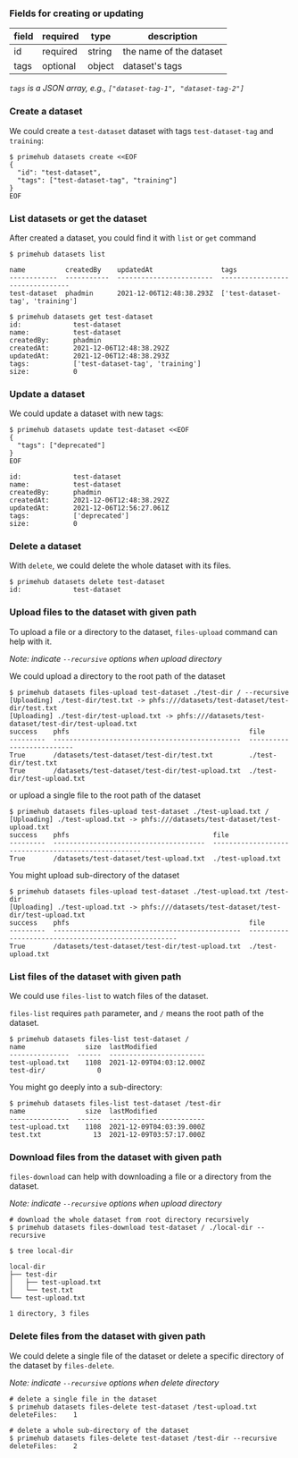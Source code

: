### Fields for creating or updating

| field | required | type | description |
| --- | --- | --- | --- |
| id | required | string | the name of the dataset |
| tags | optional | object | dataset's tags |

*`tags` is a JSON array, e.g., `["dataset-tag-1", "dataset-tag-2"]`*

### Create a dataset

We could create a `test-dataset` dataset with tags `test-dataset-tag` and `training`:

```
$ primehub datasets create <<EOF
{
  "id": "test-dataset",
  "tags": ["test-dataset-tag", "training"]
}
EOF
```

### List datasets or get the dataset
After created a dataset, you could find it with `list` or `get` command

```
$ primehub datasets list

name          createdBy    updatedAt                 tags
------------  -----------  ------------------------  --------------------------------
test-dataset  phadmin      2021-12-06T12:48:38.293Z  ['test-dataset-tag', 'training']
```

```
$ primehub datasets get test-dataset
id:             test-dataset
name:           test-dataset
createdBy:      phadmin
createdAt:      2021-12-06T12:48:38.292Z
updatedAt:      2021-12-06T12:48:38.293Z
tags:           ['test-dataset-tag', 'training']
size:           0
```

### Update a dataset

We could update a dataset with new tags:

```
$ primehub datasets update test-dataset <<EOF
{
  "tags": ["deprecated"]
}
EOF

id:             test-dataset
name:           test-dataset
createdBy:      phadmin
createdAt:      2021-12-06T12:48:38.292Z
updatedAt:      2021-12-06T12:56:27.061Z
tags:           ['deprecated']
size:           0
```

### Delete a dataset

With `delete`, we could delete the whole dataset with its files.

```
$ primehub datasets delete test-dataset
id:             test-dataset
```

### Upload files to the dataset with given path

To upload a file or a directory to the dataset, `files-upload` command can help with it.

*Note: indicate `--recursive` options when upload directory*

We could upload a directory to the root path of the dataset

```
$ primehub datasets files-upload test-dataset ./test-dir / --recursive
[Uploading] ./test-dir/test.txt -> phfs:///datasets/test-dataset/test-dir/test.txt
[Uploading] ./test-dir/test-upload.txt -> phfs:///datasets/test-dataset/test-dir/test-upload.txt
success    phfs                                             file
---------  -----------------------------------------------  --------------------------
True       /datasets/test-dataset/test-dir/test.txt         ./test-dir/test.txt
True       /datasets/test-dataset/test-dir/test-upload.txt  ./test-dir/test-upload.txt
```

or upload a single file to the root path of the dataset

```
$ primehub datasets files-upload test-dataset ./test-upload.txt /
[Uploading] ./test-upload.txt -> phfs:///datasets/test-dataset/test-upload.txt
success    phfs                                    file
---------  --------------------------------------  ----------------------------------------------------
True       /datasets/test-dataset/test-upload.txt  ./test-upload.txt
```

You might upload sub-directory of the dataset

```
$ primehub datasets files-upload test-dataset ./test-upload.txt /test-dir
[Uploading] ./test-upload.txt -> phfs:///datasets/test-dataset/test-dir/test-upload.txt
success    phfs                                             file
---------  -----------------------------------------------  ----------------------------------------------------
True       /datasets/test-dataset/test-dir/test-upload.txt  ./test-upload.txt
```

### List files of the dataset with given path
We could use `files-list` to watch files of the dataset.

`files-list` requires `path` parameter, and `/` means the root path of the dataset.

```
$ primehub datasets files-list test-dataset /
name               size  lastModified
---------------  ------  ------------------------
test-upload.txt    1108  2021-12-09T04:03:12.000Z
test-dir/             0
```

You might go deeply into a sub-directory:

```
$ primehub datasets files-list test-dataset /test-dir
name               size  lastModified
---------------  ------  ------------------------
test-upload.txt    1108  2021-12-09T04:03:39.000Z
test.txt             13  2021-12-09T03:57:17.000Z
```

### Download files from the dataset with given path
`files-download` can help with downloading a file or a directory from the dataset.

*Note: indicate `--recursive` options when upload directory*

```
# download the whole dataset from root directory recursively
$ primehub datasets files-download test-dataset / ./local-dir --recursive

$ tree local-dir

local-dir
├── test-dir
│   ├── test-upload.txt
│   └── test.txt
└── test-upload.txt

1 directory, 3 files
```

### Delete files from the dataset with given path
We could delete a single file of the dataset or delete a specific directory of the dataset by `files-delete`.

*Note: indicate `--recursive` options when delete directory*

```
# delete a single file in the dataset
$ primehub datasets files-delete test-dataset /test-upload.txt
deleteFiles:    1

# delete a whole sub-directory of the dataset
$ primehub datasets files-delete test-dataset /test-dir --recursive
deleteFiles:    2
```
